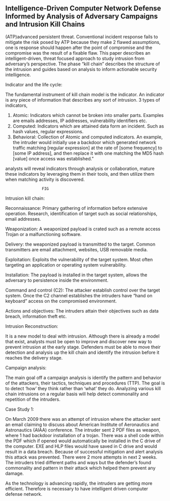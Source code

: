 ## Intelligence-Driven Computer Network Defense Informed by Analysis of Adversary Campaigns and Intrusion Kill Chains


(ATP)advanced persistent threat. Conventional incident response fails to mitigate the risk posed by ATP because they make 2 flawed assumptions, one is response should happen after the point of compromise and the compromise was the result of a fixable flaw. This paper describes an intelligent-driven, threat focused approach to study intrusion from adversary’s perspective. The phase “kill chain” describes the structure of the intrusion and guides based on analysis to inform actionable security intelligence. 

Indicator and the life cycle:

The fundamental instrument of kill chain model is the indicator. An indicator is any piece of information that describes any sort of intrusion. 3 types of indicators, 

1.	Atomic: Indicators which cannot be broken into smaller parts. Examples are emails addresses, IP addresses, vulnerability identifiers etc. 
2.	Computed: Indicators which are attained data form an incident. Such as hash values, regular expressions. 
3.	Behavioral: Collection of Atomic and computed indicators. An example, the intruder would initially use a backdoor which generated network traffic matching [regular expression] at the rate of [some frequency] to [some IP address], and then replace it with one matching the MD5 hash [value] once access was established.”


analysts will reveal indicators through analysis or collaboration, mature these indicators by leveraging them in their tools, and then utilize them when matching activity is discovered.


					FIG


Intrusion kill chain: 

Reconnaissance: Primary gathering of information before extensive operation. Research, identification of target such as social relationships, email addresses.

Weaponization: A weaponized payload is crated such as a remote access Trojan or a malfunctioning software. 

Delivery: the weaponized payload is transmitted to the target. Common transmitters are email attachment, websites, USB removable media. 

Exploitation: Exploits the vulnerability of the target system. Most often targeting an application or operating system vulnerability. 

Installation: The payload is installed in the target system, allows the adversary to persistence inside the environment. 

Command and control (C2): The attacker establish control over the target system. Once the C2 channel establishes the intruders have “hand on keyboard” access on the compromised environment. 

Actions and objectives: The intruders attain their objectives such as data breach, information theft etc. 

Intrusion Reconstruction:

It is a new model to deal with intrusion. Although there is already a model that exist, analysts must be open to improve and discover new way to prevent intrusion at the early stage. Defenders must be able to move their detection and analysis up the kill chain and identify the intrusion before it reaches the delivery stage. 

Campaign analysis:

The main goal off a campaign analysis is identify the pattern and behavior of the attackers, their tactics, techniques and procedures (TTP). The goal is to detect ‘how’ they think rather than ‘what’ they do. Analyzing various kill chain intrusions on a regular basis will help detect commonality and repetition of the intruders.

Case Study 1:

On March 2009 there was an attempt of intrusion where the attacker sent an email claiming to discuss about American Institute of Aeronautics and Astronautics (AIAA) conference. The intruder sent 2 PDF files as weapon, where 1 had backdoor installation of a trojan. There was a shell code within the PDF which if opened would automatically be installed in the C drive of the computer. EXE and HLP files would have saved in C drive and would result in a data breach. Because of successful mitigation and alert analysis this attack was prevented. There were 2 more attempts in next 2 weeks. The intruders tried different paths and ways but the defender’s found commonality and pattern in their attack which helped them prevent any damage. 

As the technology is advancing rapidly, the intruders are getting more efficient. Therefore is necessary to have intelligent driven computer defense network. 





